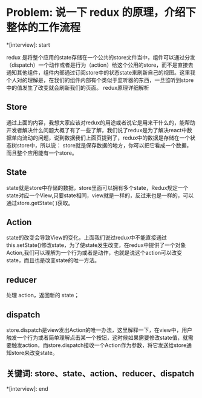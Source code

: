 # Problem: 说一下 redux 的原理，介绍下整体的工作流程

*[interview]: start

redux 是将整个应用的state存储在一个公共的store文件当中，组件可以通过分发（dispatch）一个动作或者是行为（action）给这个公用的store，而不是直接去通知其他组件，组件内部通过订阅store中的状态state来刷新自己的视图。这里我个人对的理解是，在我们的组件内部有个类似于监听器的东西，一旦监听到store中的值发生了改变就会刷新我们的页面。
redux原理详细解析

## Store
通过上面的内容，我想大家应该对redux的用途或者说它是用来干什么的，能帮助开发者解决什么问题大概了有了一些了解，我们说了redux是为了解决react中数据单向流动的问题，说到数据我们上面页提到了，redux中的数据是存储在一个状态树store中，所以说：
store就是保存数据的地方，你可以把它看成一个数据，而且整个应用能有一个store。

## State
state就是store中存储的数据，store里面可以拥有多个state，Redux规定一个state对应一个View,只要state相同，view就是一样的，反过来也是一样的，可以通过store.getState( )获取。

## Action
state的改变会导致View的变化，上面我们说过redux中不能直接通过this.setState()修改state，为了使state发生改变，在redux中提供了一个对象Action,我们可以理解为一个行为或者是动作，也就是说这个action可以改变state，而且也是改变state的唯一方法。
## reducer
处理 action，返回新的 state；

## dispatch
store.dispatch是view发出Action的唯一办法，这里解释一下，在view中，用户触发一个行为或者简单理解点击某一个按钮，这时候如果需要修改state值，就需要触发action，而store.dispatch接收一个Action作为参数，将它发送给store通知store来改变state。

## 关键词: store、state、action、reducer、dispatch
*[interview]: end
